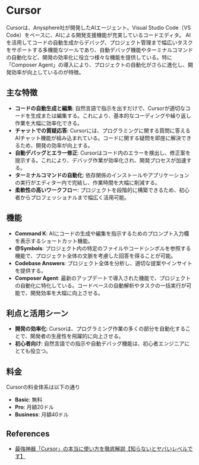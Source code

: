 # Cursor

Cursorは、Anysphere社が開発したAIエージェント。Visual Studio Code（VS Code）をベースに、AIによる開発支援機能が充実しているコードエディタ。
AIを活用してコードの自動生成からデバッグ、プロジェクト管理まで幅広いタスクをサポートする多機能なツールであり、自動デバッグ機能やターミナルコマンドの自動化など、開発の効率化に役立つ様々な機能を提供している。特に「Composer Agent」の導入により、プロジェクトの自動化がさらに進化し、開発効率が向上しているのが特徴。

## 主な特徴

- **コードの自動生成と編集**: 自然言語で指示を出すだけで、Cursorが適切なコードを生成または編集する。これにより、基本的なコーディングや繰り返し作業を大幅に効率化できる。
- **チャットでの質疑応答**: Cursorには、プログラミングに関する質問に答えるAIチャット機能が組み込まれている。コードに関する疑問を即座に解決できるため、開発の効率が向上する。
- **自動デバッグとエラー修正**: Cursorはコード内のエラーを検出し、修正案を提示する。これにより、デバッグ作業が効率化され、開発プロセスが加速する。
- **ターミナルコマンドの自動化**: 依存関係のインストールやアプリケーションの実行がエディター内で完結し、作業時間を大幅に削減する。
- **柔軟性の高いワークフロー**: プロジェクトを段階的に構築できるため、初心者からプロフェッショナルまで幅広く活用可能。

## 機能

- **Command K**: AIにコードの生成や編集を指示するためのプロンプト入力欄を表示するショートカット機能。
- **@Symbols**: プロジェクト内の特定のファイルやコードシンボルを参照する機能で、プロジェクト全体の文脈を考慮した回答を得ることが可能。
- **Codebase Answers**: プロジェクト全体を分析し、適切な提案やインサイトを提供する。
- **Composer Agent**: 最新のアップデートで導入された機能で、プロジェクトの自動化に特化している。コードベースの自動解析やタスクの一括実行が可能で、開発効率を大幅に向上させる。

## 利点と活用シーン

- **開発の効率化**: Cursorは、プログラミング作業の多くの部分を自動化することで、開発者の生産性を飛躍的に向上させる。
- **初心者向け**: 自然言語での指示や自動デバッグ機能は、初心者エンジニアにとても役立つ。

## 料金

Cursorの料金体系は以下の通り

- **Basic**: 無料
- **Pro**: 月額20ドル
- **Business**: 月額40ドル

## References

- [最強神器「Cursor」の本当に使い方を徹底解説【知らないとヤバいレベルです】](https://zenn.dev/aimasaou/articles/f9b19ca901a0cd)
